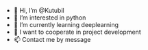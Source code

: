 - 👋 Hi, I’m @Kutubil
- 👀 I’m interested in python
- 🌱 I’m currently learning deeplearning
- 💞️ I want to cooperate in project development
- 📫 Contact me by message 

<!---
Kutubil/Kutubil is a ✨ special ✨ repository because its `README.md` (this file) appears on your GitHub profile.
You can click the Preview link to take a look at your changes.
--->
